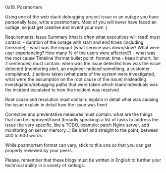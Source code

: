 0x19. Postmortem

Using one of the web stack debugging project issue or an outage you have personally face, write a postmortem. Most of you will never have faced an outage, so just get creative and invent your own :)

Requirements:
Issue Summary (that is often what executives will read) must contain: - duration of the outage with start and end times (including timezone) - what was the impact (what service was down/slow? What were user experiencing? How many % of the users were affected?) - what was the root cause
Timeline (format bullet point, format: time - keep it short, 1or 2 sentences) must contain:
when was the issue detected
how was the issue detected (monitoring alert, an engineer noticed something, a customer complained…)
actions taken (what parts of the system were investigated, what were the assumption on the root cause of the issue)
misleading investigation/debugging paths that were taken
which team/individuals was the incident escalated to
how the incident was resolved

Root cause and resolution must contain:
explain in detail what was causing the issue
explain in detail how the issue was fixed

Corrective and preventative measures must contain:
what are the things that can be improved/fixed (broadly speaking)
a list of tasks to address the issue (be very specific, like a TODO, example: patch Nginx server, add monitoring on server memory…)
Be brief and straight to the point, between 400 to 600 words

While postmortem format can vary, stick to this one so that you can get properly reviewed by your peers.

Please, remember that these blogs must be written in English to further your technical ability in a variety of settings.
